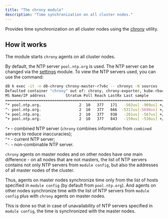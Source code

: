 ```yaml
---
title: "The chrony module"
description: "Time synchronization on all cluster nodes."
---
```


Provides time synchronization on all cluster nodes using the [chrony](https://chrony.tuxfamily.org/) utility.

## How it works

The module starts `chrony` agents on all cluster nodes.

By default, the NTP server `pool.ntp.org` is used. The NTP server can be changed via the [settings](https://deckhouse.ru/products/kubernetes-platform/documentation/v1/modules/chrony/configuration.html) module.
To view the NTP servers used, you can use the command:

```bash
d8 k exec -it -n d8-chrony chrony-master-r7v6c -- chronyc -N sources
Defaulted container "chrony" out of: chrony, chrony-exporter, kube-rbac-proxy
MS Name/IP address         Stratum Poll Reach LastRx Last sample
===============================================================================
^* pool.ntp.org.                 2  10   377   171   -502us[ -909us] +/- 5388us
^- pool.ntp.org.                 2  10   377   666  -5317us[-5698us] +/-  103ms
^+ pool.ntp.org.                 2  10   377   938   -201us[ -567us] +/- 5346us
^+ pool.ntp.org.                 2  10   377   843   -159us[ -530us] +/-   12ms
```

`^+` - combined NTP server (`chrony` combines information from `combined` servers to reduce inaccuracies);  
`^*` - current NTP server;  
`^-` - non-combinable NTP server.

`chrony` agents on master nodes and on other nodes have one main difference - on all nodes that are not masters, the list of NTP servers contains not only NTP servers from `module config`, but also the addresses of all master nodes of the cluster.  

Thus, agents on master nodes synchronize time only from the list of hosts specified in `module config` (by default from `pool.ntp.org`). And agents on other nodes synchronize time with the list of NTP servers from `module config` plus with `chrony` agents on master nodes.  

This is done so that in case of unavailability of NTP servers specified in `module config`, the time is synchronized with the master nodes.

